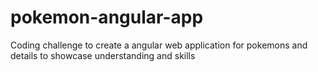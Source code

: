 # pokemon-angular-app
Coding challenge to create a angular web application for pokemons and details to showcase understanding and skills
